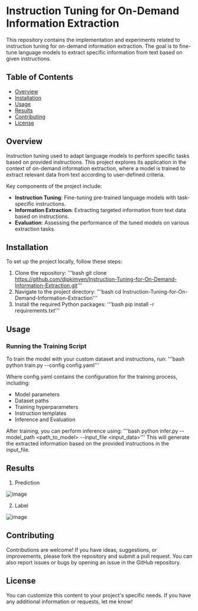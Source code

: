 # Instruction Tuning for On-Demand Information Extraction

This repository contains the implementation and experiments related to instruction tuning for on-demand information extraction. The goal is to fine-tune language models to extract specific information from text based on given instructions.

## Table of Contents

- [Overview](#overview)
- [Installation](#installation)
- [Usage](#usage)
- [Results](#results)
- [Contributing](#contributing)
- [License](#license)

## Overview

Instruction tuning used to adapt language models to perform specific tasks based on provided instructions. This project explores its application in the context of on-demand information extraction, where a model is trained to extract relevant data from text according to user-defined criteria.

Key components of the project include:

- **Instruction Tuning**: Fine-tuning pre-trained language models with task-specific instructions.
- **Information Extraction**: Extracting targeted information from text data based on instructions.
- **Evaluation**: Assessing the performance of the tuned models on various extraction tasks.

## Installation

To set up the project locally, follow these steps:

1. Clone the repository:
   '''bash
   git clone https://github.com/dipkimyen/Instruction-Tuning-for-On-Demand-Information-Extraction.git'''
2. Navigate to the project directory:
  '''bash
  cd Instruction-Tuning-for-On-Demand-Information-Extraction'''
3. Install the required Python packages:
   '''bash
   pip install -r requirements.txt'''

## Usage
### Running the Training Script
To train the model with your custom dataset and instructions, run:
'''bash
python train.py --config config.yaml'''

Where config.yaml contains the configuration for the training process, including:
* Model parameters
* Dataset paths
* Training hyperparameters
* Instruction templates
* Inference and Evaluation
  
After training, you can perform inference using:
'''bash
python infer.py --model_path <path_to_model> --input_file <input_data>'''
This will generate the extracted information based on the provided instructions in the input_file.

## Results
1. Prediction
   
![image](https://github.com/user-attachments/assets/981783c0-6754-4a2a-9d41-d15d7e71cf79)

2. Label
   
![image](https://github.com/user-attachments/assets/b39819b4-733b-4af9-b7ec-5a271cdaf292)

   
## Contributing
Contributions are welcome! If you have ideas, suggestions, or improvements, please fork the repository and submit a pull request. You can also report issues or bugs by opening an issue in the GitHub repository.

## License
You can customize this content to your project's specific needs. If you have any additional information or requests, let me know!
